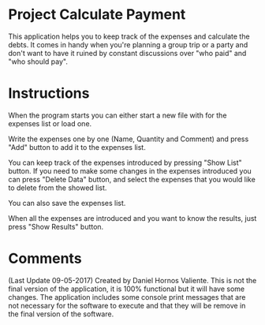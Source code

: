 # Project Calculate Payment
This application helps you to keep track of the expenses and calculate the debts. It comes in handy when you're planning a group trip or a party and don't want to have it ruined by constant discussions over "who paid" and "who should pay".

# Instructions
When the program starts you can either start a new file with for the expenses list or load one.

Write the expenses one by one (Name, Quantity and Comment) and press "Add" button to add it to the expenses list.

You can keep track of the expenses introduced by pressing "Show List" button. If you need to make some changes in the expenses introduced you can press "Delete Data" button, and select the expenses that you would like to delete from the showed list.

You can also save the expenses list.

When all the expenses are introduced and you want to know the results, just press "Show Results" button.

# Comments
(Last Update 09-05-2017) Created by Daniel Hornos Valiente.
This is not the final version of the application, it is 100% functional but it will have some changes.
The application includes some console print messages that are not necessary for the software to execute and that they will be remove in the final version of the software.
